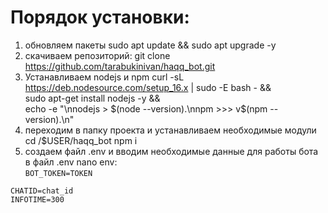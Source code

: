 # Порядок установки: #
1. обновляем пакеты
sudo apt update && sudo apt upgrade -y
2. скачиваем репозиторий:
git clone https://github.com/tarabukinivan/haqq_bot.git
3. Устанавливаем nodejs и npm
curl -sL https://deb.nodesource.com/setup_16.x | sudo -E bash - && \
sudo apt-get install nodejs -y && \
echo -e "\nnodejs > $(node --version).\nnpm  >>> v$(npm --version).\n"
4. переходим в папку проекта и устанавливаем необходимые модули
cd /$USER/haqq_bot
npm i
5. создаем файл .env и вводим необходимые данные для работы бота в файл .env
nano env:<br>
`BOT_TOKEN=TOKEN`
```VALOPER=valoper_address
CHATID=chat_id
INFOTIME=300
